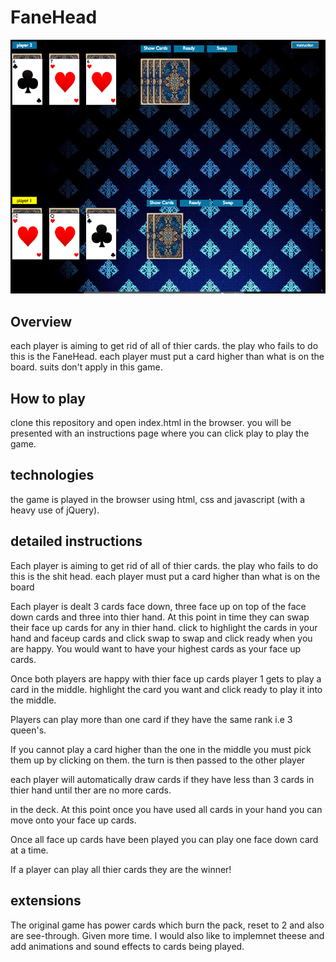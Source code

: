 # FaneHead

![](images/screenShot.png)

## Overview

each player is aiming to get rid of all of thier cards. the play who fails to do this is the FaneHead. each player must put a card higher than what is on the board. suits don't apply in this game.

## How to play

clone this repository and open index.html in the browser. you will be presented with an instructions page where you can click play to play the game.

## technologies

the game is played in the browser using html, css and javascript (with a heavy use of jQuery).

## detailed instructions

Each player is aiming to get rid of all of thier cards. the play who fails to do this is the shit head.  each player must put a card higher than what is on the board

Each player is dealt 3 cards face down, three face up on top of the face down cards and three into thier hand. At this point in time they can swap their face up cards for any in thier hand. click to highlight the cards in your hand and faceup cards and click swap to swap and click ready when you are happy.  You would want to have your highest cards as your face up cards.

Once both players are happy with thier face up cards player 1 gets to play a card in the middle.  highlight the card you want and click ready to play it into the middle.

Players can play more than one card if they have the same rank i.e 3 queen's.

If you cannot play a card higher than the one in the middle you must pick them up by clicking on them.  the turn is then passed to the other player

each player will automatically draw cards if they have less than 3 cards in thier hand until ther are no more cards.

in the deck. At this point once you have used all cards in your hand you can move onto your face up cards.

Once all face up cards have been played you can play one face down card at a time.

If a player can play all thier cards they are the winner!

## extensions 

The original game has power cards which burn the pack, reset to 2 and also are see-through. Given more time. I would also like to implemnet theese and add animations and sound effects to cards being played.



